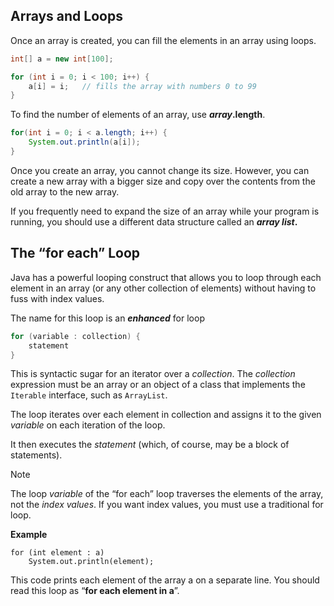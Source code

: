 ## **Arrays and Loops**

Once an array is created, you can fill the elements in an array using loops.

```Java
int[] a = new int[100];

for (int i = 0; i < 100; i++) {
	a[i] = i;   // fills the array with numbers 0 to 99
}
```

To find the number of elements of an array, use **_array_.length**.

```Java
for(int i = 0; i < a.length; i++) {
	System.out.println(a[i]);
}
```

Once you create an array, you cannot change its size. However, you can create a new array with a bigger size and copy over the contents from the old array to the new array.

If you frequently need to expand the size of an array while your program is running, you should use a different data structure called an **_array list_.**

## **The “for each” Loop**

Java has a powerful looping construct that allows you to loop through each element in an array (or any other collection of elements) without having to fuss with index values.

The name for this loop is an **_enhanced_** for loop
```java
for (variable : collection) {
	statement
}
```

This is syntactic sugar for an iterator over a *collection*. The _collection_ expression must be an array or an object of a class that implements the `Iterable` interface, such as `ArrayList`.

The loop iterates over each element in collection and assigns it to the given _variable_ on each iteration of the loop. 

It then executes the _statement_ (which, of course, may be a block of statements).

>[!Note]
>The loop _variable_ of the “for each” loop traverses the elements of the array, not the *index values*. If you want index values, you must use a traditional for loop.

**Example**
```
for (int element : a)
    System.out.println(element);
```

This code prints each element of the array a on a separate line. 
You should read this loop as “**for each element in a**”.
